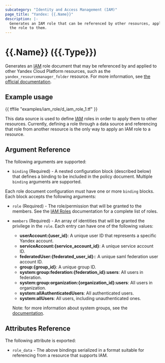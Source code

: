 ```yaml
---
subcategory: "Identity and Access Management (IAM)"
page_title: "Yandex: {{.Name}}"
description: |-
  Generates an IAM role that can be referenced by other resources, applying
  the role to them.
---
```


# {{.Name}} ({{.Type}})

Generates an [IAM](https://cloud.yandex.com/docs/iam/) role document that may be referenced by and applied to other Yandex Cloud Platform resources, such as the `yandex_resourcemanager_folder` resource. For more information, see [the official documentation](https://cloud.yandex.com/docs/iam/concepts/access-control/roles).

## Example usage

{{ tffile "examples/iam_role/d_iam_role_1.tf" }}

This data source is used to define [IAM](https://cloud.yandex.com/docs/iam/) roles in order to apply them to other resources. Currently, defining a role through a data source and referencing that role from another resource is the only way to apply an IAM role to a resource.

## Argument Reference

The following arguments are supported:

* `binding` (Required) - A nested configuration block (described below) that defines a binding to be included in the policy document. Multiple `binding` arguments are supported.

Each role document configuration must have one or more `binding` blocks. Each block accepts the following arguments:

* `role` (Required) - The role/permission that will be granted to the members. See the [IAM Roles](https://cloud.yandex.com/docs/iam/concepts/access-control/roles) documentation for a complete list of roles.

* `members` (Required) - An array of identities that will be granted the privilege in the `role`. Each entry can have one of the following values:
  * **userAccount:{user_id}**: A unique user ID that represents a specific Yandex account.
  * **serviceAccount:{service_account_id}**: A unique service account ID.
  * **federatedUser:{federated_user_id}:**: A unique saml federation user account ID.
  * **group:{group_id}**: A unique group ID.
  * **system:group:federation:{federation_id}:users**: All users in federation.
  * **system:group:organization:{organization_id}:users**: All users in organization.
  * **system:allAuthenticatedUsers**: All authenticated users.
  * **system:allUsers**: All users, including unauthenticated ones.

  Note: for more information about system groups, see the [documentation](https://cloud.yandex.com/docs/iam/concepts/access-control/system-group).

## Attributes Reference

The following attribute is exported:

* `role_data` - The above bindings serialized in a format suitable for referencing from a resource that supports IAM.
